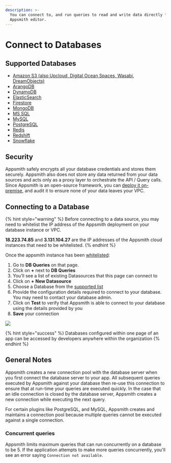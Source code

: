 ```yaml
---
description: >-
  You can connect to, and run queries to read and write data directly from the
  Appsmith editor.
---
```


# Connect to Databases

## Supported Databases

* [Amazon S3 (also Upcloud, Digital Ocean Spaces, Wasabi, DreamObjects)](datasource-reference/querying-amazon-s3.md)
* [ArangoDB](datasource-reference/querying-arango-db.md)
* [DynamoDB](../../../datasource-reference/querying-dynamodb.md)
* [ElasticSearch](../../../datasource-reference/querying-elasticsearch.md)
* [Firestore](../../../datasource-reference/querying-firestore.md)
* [MongoDB](../../../datasource-reference/querying-mongodb/)
* [MS SQL](../../../datasource-reference/querying-mssql.md)
* [MySQL](../../../datasource-reference/querying-mysql.md)
* [PostgreSQL](../../../datasource-reference/querying-postgres.md)
* [Redis](../../../datasource-reference/querying-redis.md)
* [Redshift](../../../datasource-reference/querying-redshift.md)
* [Snowflake](../../../datasource-reference/querying-snowflake.md)

## Security

Appsmith safely encrypts all your database credentials and stores them securely. Appsmith also does not store any data returned from your data sources and acts only as a proxy layer to orchestrate the API / Query calls. Since Appsmith is an open-source framework, you can [deploy it on-premise](../../../setup/), and audit it to ensure none of your data leaves your VPC.

## Connecting to a Database

{% hint style="warning" %}
Before connecting to a data source, you may need to whitelist the IP address of the Appsmith deployment on your database instance or VPC.

**18.223.74.85** and **3.131.104.27** are the IP addresses of the Appsmith cloud instances that need to be whitelisted.
{% endhint %}

Once the appsmith instance has been [whitelisted](../../../how-to-guides/aws-whitelist.md):

1. Go to **DB Queries** on that page.
2. Click on **+** next to **DB Queries**
3. You’ll see a list of existing Datasources that this page can connect to
4. Click on **+** **New Datasource**
5. Choose a Database from the [supported list](./#supported-databases)
6. Provide the configuration details required to connect to your database. You may need to contact your database admin.
7. Click on **Test** to verify that Appsmith is able to connect to your database using the details provided by you
8. **Save** your connection

![](../../../.gitbook/assets/db-connect.gif)

{% hint style="success" %}
Databases configured within one page of an app can be accessed by developers anywhere within the organization
{% endhint %}

## General Notes

Appsmith creates a new connection pool with the database server when you first connect the database server to your app. All subsequent queries executed by Appsmith against your database then re-use this connection to ensure that at run-time your queries are executed quickly. In the case that an idle connection is closed by the database server, Appsmith creates a new connection while executing the next query.

For certain plugins like PostgreSQL, and MySQL, Appsmith creates and maintains a connection pool because multiple queries cannot be executed against a single connection.

### Concurrent queries

Appsmith limits maximum queries that can run concurrently on a database to be 5. If the application attempts to make more queries concurrently, you'll see an error saying `Connection not available`.

